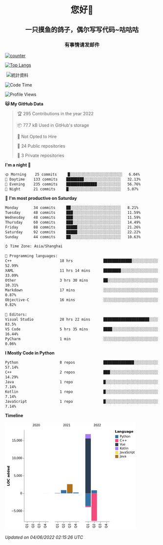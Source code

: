 

<!--
**kitUIN/kitUIN** is a ✨ _special_ ✨ repository because its `README.md` (this file) appears on your GitHub profile.

Here are some ideas to get you started:

- 🔭 I’m currently working on ...
- 🌱 I’m currently learning ...
- 👯 I’m looking to collaborate on ...
- 🤔 I’m looking for help with ...
- 💬 Ask me about ...
- 📫 How to reach me: ...
- 😄 Pronouns: ...
- ⚡ Fun fact: ...
-->
<h1 align="center">您好👋</h1>
<h2 align="center">一只摸鱼的鸽子，偶尔写写代码~咕咕咕</h2>
<h3 align="center">有事情请发邮件</h3>

[![counter](https://count.getloli.com/get/@KitUIN?theme=rule34)](https://count.getloli.com/)

[![Top Langs](https://github-readme-stats.vercel.app/api/top-langs/?username=kitUIN&show_icons=true&theme=gruvbox&locale=cn&layout=compact)](https://github.com/anuraghazra/github-readme-stats)

<p>&nbsp;<img align="center" src="https://github-readme-stats.vercel.app/api?username=kitUIN&show_icons=true&theme=gruvbox&locale=cn" alt="統計資料" /></p>


<!--START_SECTION:waka-->
![Code Time](http://img.shields.io/badge/Code%20Time-564%20hrs%2025%20mins-blue)

![Profile Views](http://img.shields.io/badge/Profile%20Views-0-blue)

**🐱 My GitHub Data** 

> 🏆 295 Contributions in the year 2022
 > 
> 📦 77.7 kB Used in GitHub's storage 
 > 
> 🚫 Not Opted to Hire
 > 
> 📜 24 Public repositories 
 > 
> 🔑 3 Private repositories  
 > 
**I'm a night 🦉** 

```text
🌞 Morning    25 commits     █░░░░░░░░░░░░░░░░░░░░░░░░   6.04% 
🌆 Daytime    133 commits    ████████░░░░░░░░░░░░░░░░░   32.13% 
🌃 Evening    235 commits    ██████████████░░░░░░░░░░░   56.76% 
🌙 Night      21 commits     █░░░░░░░░░░░░░░░░░░░░░░░░   5.07%

```
📅 **I'm most productive on Saturday** 

```text
Monday       34 commits     ██░░░░░░░░░░░░░░░░░░░░░░░   8.21% 
Tuesday      48 commits     ███░░░░░░░░░░░░░░░░░░░░░░   11.59% 
Wednesday    48 commits     ███░░░░░░░░░░░░░░░░░░░░░░   11.59% 
Thursday     60 commits     ███░░░░░░░░░░░░░░░░░░░░░░   14.49% 
Friday       88 commits     █████░░░░░░░░░░░░░░░░░░░░   21.26% 
Saturday     92 commits     █████░░░░░░░░░░░░░░░░░░░░   22.22% 
Sunday       44 commits     ██░░░░░░░░░░░░░░░░░░░░░░░   10.63%

```


```text
⌚︎ Time Zone: Asia/Shanghai

💬 Programming languages: 
C++                      18 hrs              █████████████░░░░░░░░░░░░   52.99% 
XAML                     11 hrs 14 mins      ████████░░░░░░░░░░░░░░░░░   33.09% 
Other                    3 hrs 30 mins       ██░░░░░░░░░░░░░░░░░░░░░░░   10.31% 
Markdown                 17 mins             ░░░░░░░░░░░░░░░░░░░░░░░░░   0.87% 
Objective-C              16 mins             ░░░░░░░░░░░░░░░░░░░░░░░░░   0.82%

📝 Editors: 
Visual Studio            28 hrs 22 mins      █████████████████████░░░░   83.5% 
VS Code                  5 hrs 35 mins       ████░░░░░░░░░░░░░░░░░░░░░   16.44% 
PyCharm                  1 min               ░░░░░░░░░░░░░░░░░░░░░░░░░   0.06%

```

**I Mostly Code in Python** 

```text
Python                   8 repos             ██████████████░░░░░░░░░░░   57.14% 
C++                      2 repos             ███░░░░░░░░░░░░░░░░░░░░░░   14.29% 
Java                     1 repo              █░░░░░░░░░░░░░░░░░░░░░░░░   7.14% 
Kotlin                   1 repo              █░░░░░░░░░░░░░░░░░░░░░░░░   7.14% 
JavaScript               1 repo              █░░░░░░░░░░░░░░░░░░░░░░░░   7.14%

```


**Timeline**

![Chart not found](https://raw.githubusercontent.com/kitUIN/kitUIN/main/charts/bar_graph.png) 


 *Updated on 04/06/2022 02:15:26 UTC*
<!--END_SECTION:waka-->
